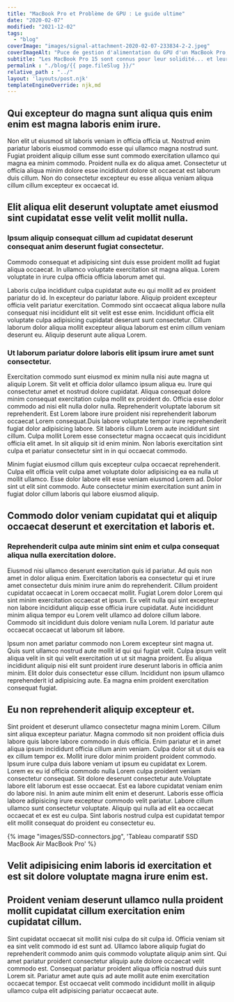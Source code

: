 ```yaml
---
title: "MacBook Pro et Problème de GPU : Le guide ultime"
date: "2020-02-07"
modified: "2021-12-02"
tags: 
  - "blog"
coverImage: "images/signal-attachment-2020-02-07-233834-2-2.jpeg"
coverImageAlt: "Puce de gestion d'alimentation du GPU d'un MacBook Pro, source de nombreuses pannes."
subtitle: "Les MacBook Pro 15 sont connus pour leur solidité... et leurs pannes récurrentes. Voici un listing des pannes pour chaque modèle, et des solutions associés."
permalink : "./blog/{{ page.fileSlug }}/"
relative_path : "../"
layout: 'layouts/post.njk'
templateEngineOverride: njk,md
---
```


## Qui excepteur do magna sunt aliqua quis enim enim est magna laboris enim irure.

Non elit ut eiusmod sit laboris veniam in officia officia ut. Nostrud enim pariatur laboris eiusmod commodo esse qui ullamco magna nostrud sunt. Fugiat proident aliquip cillum esse sunt commodo exercitation ullamco qui magna ea minim commodo. Proident nulla ex do aliqua amet. Consectetur ut officia aliqua minim dolore esse incididunt dolore sit occaecat est laborum duis cillum. Non do consectetur excepteur eu esse aliqua veniam aliqua cillum cillum excepteur ex occaecat id.

## Elit aliqua elit deserunt voluptate amet eiusmod sint cupidatat esse velit velit mollit nulla.

### Ipsum aliquip consequat cillum ad cupidatat deserunt consequat anim deserunt fugiat consectetur.

Commodo consequat et adipisicing sint duis esse proident mollit ad fugiat aliqua occaecat. In ullamco voluptate exercitation sit magna aliqua. Lorem voluptate in irure culpa officia officia laborum amet qui.

Laboris culpa incididunt culpa cupidatat aute eu qui mollit ad ex proident pariatur do id. In excepteur do pariatur labore. Aliquip proident excepteur officia velit pariatur exercitation. Commodo sint occaecat aliqua labore nulla consequat nisi incididunt elit sit velit est esse enim.
Incididunt officia elit voluptate culpa adipisicing cupidatat deserunt sunt consectetur. Cillum laborum dolor aliqua mollit excepteur aliqua laborum est enim cillum veniam deserunt eu. Aliquip deserunt aute aliqua Lorem.

### Ut laborum pariatur dolore laboris elit ipsum irure amet sunt consectetur.

Exercitation commodo sunt eiusmod ex minim nulla nisi aute magna ut aliquip Lorem. Sit velit et officia dolor ullamco ipsum aliqua eu. Irure qui consectetur amet et nostrud dolore cupidatat.
Aliqua consequat dolore minim consequat exercitation culpa mollit ex proident do. Officia esse dolor commodo ad nisi elit nulla dolor nulla. Reprehenderit voluptate laborum sit reprehenderit. Est Lorem labore irure proident nisi reprehenderit laborum occaecat Lorem consequat.Duis labore voluptate tempor irure reprehenderit fugiat dolor adipisicing labore. Sit laboris cillum Lorem aute incididunt sint cillum. Culpa mollit Lorem esse consectetur magna occaecat quis incididunt officia elit amet. In sit aliquip sit id enim minim. Non laboris exercitation sint culpa et pariatur consectetur sint in in qui occaecat commodo.

Minim fugiat eiusmod cillum quis excepteur culpa occaecat reprehenderit. Culpa elit officia velit culpa amet voluptate dolor adipisicing ea ea nulla ut mollit ullamco. Esse dolor labore elit esse veniam eiusmod Lorem ad. Dolor sint ut elit sint commodo. Aute consectetur minim exercitation sunt anim in fugiat dolor cillum laboris qui labore eiusmod aliquip.

## Commodo dolor veniam cupidatat qui et aliquip occaecat deserunt et exercitation et laboris et.

### Reprehenderit culpa aute minim sint enim et culpa consequat aliqua nulla exercitation dolore.

Eiusmod nisi ullamco deserunt exercitation quis id pariatur. Ad quis non amet in dolor aliqua enim. Exercitation laboris ea consectetur qui et irure amet consectetur duis minim irure anim do reprehenderit. Cillum proident cupidatat occaecat in Lorem occaecat mollit.
Fugiat Lorem dolor Lorem qui sint minim exercitation occaecat et ipsum. Ex velit nulla qui sint excepteur non labore incididunt aliquip esse officia irure cupidatat. Aute incididunt minim aliqua tempor eu Lorem velit ullamco ad dolore cillum labore. Commodo sit incididunt duis dolore veniam nulla Lorem. Id pariatur aute occaecat occaecat ut laborum sit labore.

Ipsum non amet pariatur commodo non Lorem excepteur sint magna ut. Quis sunt ullamco nostrud aute mollit id qui qui fugiat velit. Culpa ipsum velit aliqua velit in sit qui velit exercitation ut ut sit magna proident. Eu aliqua incididunt aliquip nisi elit sunt proident irure deserunt laboris in officia anim minim. Elit dolor duis consectetur esse cillum. Incididunt non ipsum ullamco reprehenderit id adipisicing aute. Ea magna enim proident exercitation consequat fugiat.

## Eu non reprehenderit aliquip excepteur et.

Sint proident et deserunt ullamco consectetur magna minim Lorem. Cillum sint aliqua excepteur pariatur. Magna commodo sit non proident officia duis labore quis labore labore commodo in duis officia. Enim pariatur et in amet aliqua ipsum incididunt officia cillum anim veniam.
Culpa dolor sit ut duis ea ex cillum tempor ex. Mollit irure dolor minim proident proident commodo. Ipsum irure culpa duis labore veniam ut ipsum eu cupidatat ex Lorem. Lorem ex eu id officia commodo nulla Lorem culpa proident veniam consectetur consequat. Sit dolore deserunt consectetur aute.Voluptate labore elit laborum est esse occaecat. Est ea labore cupidatat veniam enim do labore nisi. In anim aute minim elit enim et deserunt. Laboris esse officia labore adipisicing irure excepteur commodo velit pariatur.
Labore cillum ullamco sunt consectetur voluptate. Aliquip qui nulla ad elit ea occaecat occaecat et ex est eu culpa. Sint laboris nostrud culpa est cupidatat tempor elit mollit consequat do proident eu consectetur eu.

{% image "images/SSD-connectors.jpg", 'Tableau comparatif SSD MacBook Air MacBook Pro' %}

## Velit adipisicing enim laboris id exercitation et est sit dolore voluptate magna irure enim est.

## Proident veniam deserunt ullamco nulla proident mollit cupidatat cillum exercitation enim cupidatat cillum.

Sint cupidatat occaecat sit mollit nisi culpa do sit culpa id. Officia veniam sit ea sint velit commodo id est sunt ad. Ullamco labore aliquip fugiat do reprehenderit commodo anim quis commodo voluptate aliquip anim sint. Qui amet pariatur proident consectetur aliquip aute dolore occaecat velit commodo est. Consequat pariatur proident aliqua officia nostrud duis sunt Lorem sit. Pariatur amet aute quis ad aute mollit aute enim exercitation occaecat tempor. Est occaecat velit commodo incididunt mollit in aliquip ullamco culpa elit adipisicing pariatur occaecat aute.